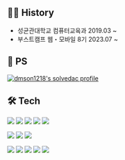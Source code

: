 ## 🧑‍💻 History
- 성균관대학교 컴퓨터교육과 2019.03 ~
- 부스트캠프 웹・모바일 8기 2023.07 ~

## 🏹 PS
[![dmson1218's solvedac profile](http://mazassumnida.wtf/api/v2/generate_badge?boj=dmson1218)](https://solved.ac/profile/dmson1218) 

## 🛠 Tech
<p>
<img src="https://img.shields.io/badge/-JavaScript-%23F7DF1E?logo=Javascript&logoColor=black"/>
<img src="https://img.shields.io/badge/C-%232370ED?logo=c&logoColor=white"/>
<img src="https://img.shields.io/badge/C++-00599C?logo=C%2B%2B&logoColor=white"/>
<img src="https://img.shields.io/badge/C%23-%23239120?logo=c-sharp&logoColor=white"/>
<img src="https://img.shields.io/badge/Python-3776AB?logo=Python&logoColor=white"/>
</p>

<p>
<img src="https://img.shields.io/badge/-Node.js-%23339933?logo=Node.js&logoColor=white"/>
<img src="https://img.shields.io/badge/-Express-%23000000?logo=Express&logoColor=white"/>
<img src="https://img.shields.io/badge/-MySQL-%234479A1?logo=MySQL&logoColor=white"/>
</p>

<p>
<img src="https://img.shields.io/badge/Notion-000000?logo=Notion&logoColor=white"/>
<img src="https://img.shields.io/badge/Linux-FCC624?logo=linux&logoColor=black"/>
<img src="https://img.shields.io/badge/Git%20-%23F05033?logo=git&logoColor=white"/>
<img src="https://img.shields.io/badge/GitHub-black?logo=GitHub&logoColor=white"/>
<img src="https://img.shields.io/badge/Unity-064F8C?logo=unity&logoColor=white"/>
</p>
